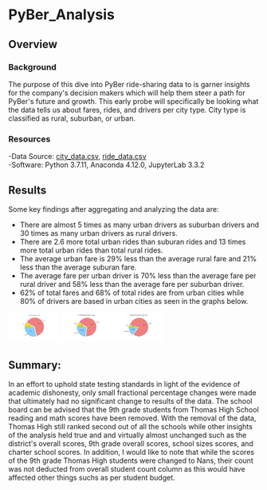 # PyBer_Analysis

## Overview 
### Background
The purpose of this dive into PyBer ride-sharing data to is garner insights for the company's decision makers which will help them steer a path for PyBer's future and growth. This early probe will specifically be looking what the data tells us about fares, rides, and drivers per city type.  City type is classified as rural, suburban, or urban.  

### Resources
-Data Source: [city_data.csv](https://github.com/Bulzeye89/PyBer_Analysis/blob/main/Resources/city_data.csv), [ride_data.csv](https://github.com/Bulzeye89/PyBer_Analysis/blob/main/Resources/ride_data.csv)<br>
-Software: Python 3.7.11, Anaconda 4.12.0, JupyterLab 3.3.2

## Results
Some key findings after aggregating and analyzing the data are:
- There are almost 5 times as many urban drivers as suburban drivers and 30 times as many urban drivers as rural drivers.
- There are 2.6 more total urban rides than suburan rides and 13 times more total urban rides than total rural rides.
- The average urban fare is 29% less than the average rural fare and 21% less than the average suburan fare. 
- The average fare per urban driver is 70% less than the average fare per rural driver and 58% less than the average fare per suburban driver. 
- 62% of total fares and 68% of total rides are from urban cities while 80% of drivers are based in urban cities as seen in the graphs below.  

<p float="left">
<img src="https://github.com/Bulzeye89/PyBer_Analysis/blob/main/analysis/Fig5.png" width=20% height=20%>
<img src="https://github.com/Bulzeye89/PyBer_Analysis/blob/main/analysis/Fig6.png" width=20% height=20%>
<img src="https://github.com/Bulzeye89/PyBer_Analysis/blob/main/analysis/Fig7.png" width=20% height=20%>
</p>  



## Summary: 
In an effort to uphold state testing standards in light of the evidence of academic dishonesty, only small fractional percentage changes were made that ultimately had no significant change to results of the data.  The school board can be advised that the 9th grade students from Thomas High School reading and math scores have been removed.  With the removal of the data, Thomas High still ranked second out of all the schools while other insights of the analysis held true and and virtually almost unchanged such as the district's overall scores, 9th grade overall scores, school sizes scores, and charter school scores.  In addition, I would like to note that while the scores of the 9th grade Thomas High students were changed to Nans, their count was not deducted from overall student count column as this would have affected other things suchs as per student budget.  

